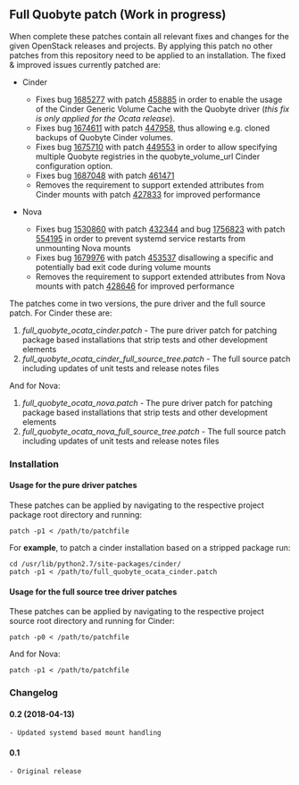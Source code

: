 
## Full Quobyte patch (Work in progress)


When complete these patches contain all relevant fixes and changes for the given OpenStack releases and projects. By applying this patch no other patches from this repository need to be applied to an installation. The fixed & improved issues currently patched are:

- Cinder
    - Fixes bug [1685277](https://bugs.launchpad.net/cinder/+bug/1685277) with patch [458885](https://review.openstack.org/#/c/458885/) in order to enable the usage of the Cinder Generic Volume Cache with the Quobyte driver (_this fix is only applied for the Ocata release_).
    - Fixes bug [1674611](https://bugs.launchpad.net/cinder/+bug/1674611) with patch [447958](https://review.openstack.org/#/c/447958/), thus allowing e.g. cloned backups of Quobyte Cinder volumes.
    - Fixes bug [1675710](https://bugs.launchpad.net/cinder/+bug/1675710) with patch [449553](https://review.openstack.org/#/c/449553/) in order to allow specifying multiple Quobyte registries in the quobyte_volume_url Cinder configuration option.
    - Fixes bug [1687048](https://bugs.launchpad.net/cinder/+bug/1687048) with patch [461471](https://review.openstack.org/#/c/461471/)
    - Removes the requirement to support extended attributes from Cinder mounts with patch [427833](https://review.openstack.org/#/c/427833/) for improved performance

- Nova
    - Fixes bug [1530860](https://bugs.launchpad.net/nova/+bug/1530860) with patch [432344](https://review.openstack.org/#/c/432344/) and bug [1756823](https://bugs.launchpad.net/nova/+bug/1756823) with patch [554195](https://review.openstack.org/#/c/554195/) in order to prevent systemd service restarts from unmounting Nova mounts
    - Fixes bug [1679976](https://bugs.launchpad.net/nova/+bug/1679976) with patch [453537](https://review.openstack.org/#/c/453537/) disallowing a specific and potentially bad exit code during volume mounts
    - Removes the requirement to support extended attributes from Nova mounts with patch [428646](https://review.openstack.org/#/c/428646/) for improved performance

The patches come in two versions, the pure driver and the full source patch. For Cinder these are:

1. _full_quobyte_ocata_cinder.patch_ - The pure driver patch for patching package based installations that strip tests and other development elements
2. _full_quobyte_ocata_cinder_full_source_tree.patch_ - The full source patch including updates of unit tests and release notes files

And for Nova:

1. _full_quobyte_ocata_nova.patch_ - The pure driver patch for patching package based installations that strip tests and other development elements
2. _full_quobyte_ocata_nova_full_source_tree.patch_ - The full source patch including updates of unit tests and release notes files

### Installation

#### Usage for the pure driver patches

These patches can be applied by navigating to the respective project package root directory and running:

    patch -p1 < /path/to/patchfile

For __example__, to patch a cinder installation based on a stripped package run:

    cd /usr/lib/python2.7/site-packages/cinder/
    patch -p1 < /path/to/full_quobyte_ocata_cinder.patch

#### Usage for the full source tree driver patches

These patches can be applied by navigating to the respective project source root directory and running for Cinder:

    patch -p0 < /path/to/patchfile

And for Nova:

    patch -p1 < /path/to/patchfile

### Changelog

#### 0.2 (2018-04-13)
    - Updated systemd based mount handling

#### 0.1 
    - Original release